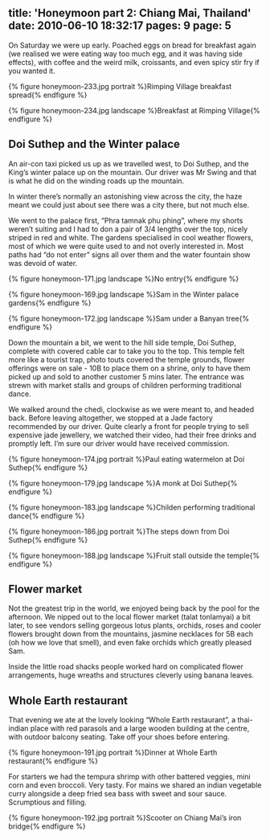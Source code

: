 title: 'Honeymoon part 2: Chiang Mai, Thailand'
date: 2010-06-10 18:32:17
pages: 9
page: 5
---

On Saturday we were up early. Poached eggs on bread for breakfast again (we realised we were eating way too much egg, and it was having side effects), with coffee and the weird milk, croissants, and even spicy stir fry if you wanted it.

{% figure honeymoon-233.jpg portrait %}Rimping Village breakfast spread{% endfigure %}

{% figure honeymoon-234.jpg landscape %}Breakfast at Rimping Village{% endfigure %}

## Doi Suthep and the Winter palace

An air-con taxi picked us up as we travelled west, to Doi Suthep, and the King’s winter palace up on the mountain. Our driver was Mr Swing and that is what he did on the winding roads up the mountain.

In winter there’s normally an astonishing view across the city, the haze meant we could just about see there was a city there, but not much else.

We went to the palace first, “Phra tamnak phu phing”, where my shorts weren’t suiting and I had to don a pair of 3/4 lengths over the top, nicely striped in red and white. The gardens specialised in cool weather flowers, most of which we were quite used to and not overly interested in. Most paths had “do not enter” signs all over them and the water fountain show was devoid of water.

{% figure honeymoon-171.jpg landscape %}No entry{% endfigure %}

{% figure honeymoon-169.jpg landscape %}Sam in the Winter palace gardens{% endfigure %}

{% figure honeymoon-172.jpg landscape %}Sam under a Banyan tree{% endfigure %}

Down the mountain a bit, we went to the hill side temple, Doi Suthep, complete with covered cable car to take you to the top. This temple felt more like a tourist trap, photo touts covered the temple grounds, flower offerings were on sale - 10B to place them on a shrine, only to have them picked up and sold to another customer 5 mins later. The entrance was strewn with market stalls and groups of children performing traditional dance.

We walked around the chedi, clockwise as we were meant to, and headed back. Before leaving altogether, we stopped at a Jade factory recommended by our driver. Quite clearly a front for people trying to sell expensive jade jewellery, we watched their video, had their free drinks and promptly left. I’m sure our driver would have received commission.

{% figure honeymoon-174.jpg portrait %}Paul eating watermelon at Doi Suthep{% endfigure %}

{% figure honeymoon-179.jpg landscape %}A monk at Doi Suthep{% endfigure %}

{% figure honeymoon-183.jpg landscape %}Childen performing traditional dance{% endfigure %}

{% figure honeymoon-186.jpg portrait %}The steps down from Doi Suthep{% endfigure %}

{% figure honeymoon-188.jpg landscape %}Fruit stall outside the temple{% endfigure %}

## Flower market

Not the greatest trip in the world, we enjoyed being back by the pool for the afternoon. We nipped out to the local flower market (talat tonlamyai) a bit later, to see vendors selling gorgeous lotus plants, orchids, roses and cooler flowers brought down from the mountains, jasmine necklaces for 5B each (oh how we love that smell), and even fake orchids which greatly pleased Sam.

Inside the little road shacks people worked hard on complicated flower arrangements, huge wreaths and structures cleverly using banana leaves.

## Whole Earth restaurant

That evening we ate at the lovely looking “Whole Earth restaurant”, a thai-indian place with red parasols and a large wooden building at the centre, with outdoor balcony seating. Take off your shoes before entering.

{% figure honeymoon-191.jpg portrait %}Dinner at Whole Earth restaurant{% endfigure %}

For starters we had the tempura shrimp with other battered veggies, mini corn and even broccoli. Very tasty. For mains we shared an indian vegetable curry alongside a deep fried sea bass with sweet and sour sauce. Scrumptious and filling.

{% figure honeymoon-192.jpg portrait %}Scooter on Chiang Mai’s iron bridge{% endfigure %}
